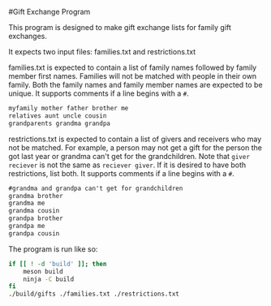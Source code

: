 #Gift Exchange Program

This program is designed to make gift exchange lists for family gift exchanges.

It expects two input files: families.txt and restrictions.txt

families.txt is expected to contain a list of family names followed by family member first names.
Families will not be matched with people in their own family.
Both the family names and family member names are expected to be unique.
It supports comments if a line begins with a `#`.

```txt
myfamily mother father brother me
relatives aunt uncle cousin
grandparents grandma grandpa
```

restrictions.txt is expected to contain a list of givers and receivers who may not be matched.
For example, a person may not get a gift for the person the got last year or grandma can't get for the grandchildren.
Note that `giver reciever` is not the same as `reciever giver`.
If it is desired to have both restrictions, list both.
It supports comments if a line begins with a `#`.

```txt
#grandma and grandpa can't get for grandchildren
grandma brother 
grandma me 
grandma cousin
grandpa brother 
grandpa me 
grandpa cousin
```

The program is run like so:

```bash
if [[ ! -d 'build' ]]; then
	meson build
	ninja -C build
fi
./build/gifts ./families.txt ./restrictions.txt
```
